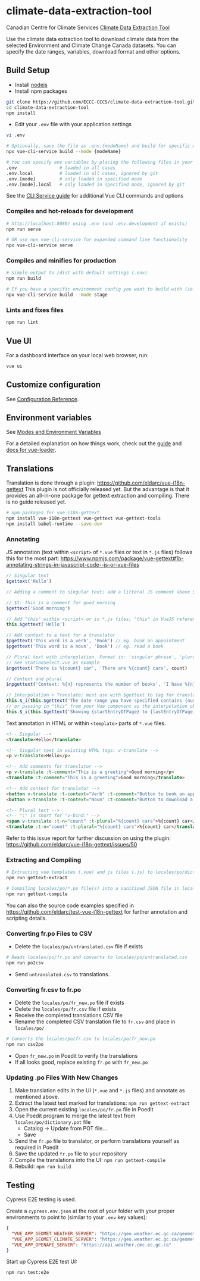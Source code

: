 # climate-data-extraction-tool

Canadian Centre for Climate Services [Climate Data Extraction Tool](https://climate-change.canada.ca/climate-data)

Use the climate data extraction tool to download climate data from the selected
Environment and Climate Change Canada datasets. You can specify the date
ranges, variables, download format and other options.


## Build Setup

- Install [nodejs](https://nodejs.org)
- Install npm packages

```sh
git clone https://github.com/ECCC-CCCS/climate-data-extraction-tool.git
cd climate-data-extraction-tool
npm install
```

- Edit your `.env` file with your application settings

```sh
vi .env

# Optionally, save the file as .env.{modeName} and build for specific modes
npx vue-cli-service build --mode {modeName}

# You can specify env variables by placing the following files in your project root:
.env                # loaded in all cases
.env.local          # loaded in all cases, ignored by git
.env.[mode]         # only loaded in specified mode
.env.[mode].local   # only loaded in specified mode, ignored by git
```

See the [CLI Service guide](https://cli.vuejs.org/guide/cli-service.html) for additional Vue CLI commands and options

### Compiles and hot-reloads for development
```sh
# http://localhost:8080/ using .env (and .env.development if exists)
npm run serve

# OR use npx vue-cli-service for expanded command line functionality
npx vue-cli-service serve
```

### Compiles and minifies for production
```sh
# Simple output to /dist with default settings (.env)
npm run build

# If you have a specific environment config you want to build with (ie. a .env.stage file)
npx vue-cli-service build --mode stage
```

### Lints and fixes files
```sh
npm run lint
```

## Vue UI
For a dashboard interface on your local web browser, run:

```sh
vue ui
```

## Customize configuration
See [Configuration Reference](https://cli.vuejs.org/config/).

## Environment variables
See [Modes and Environment Variables](https://cli.vuejs.org/guide/mode-and-env.html#modes)


For a detailed explanation on how things work, check out the [guide](http://vuejs-templates.github.io/webpack/) and [docs for vue-loader](http://vuejs.github.io/vue-loader).

## Translations

Translation is done through a plugin: https://github.com/eldarc/vue-i18n-gettext
This plugin is not officially released yet. But the advantage is that it provides an all-in-one package for gettext extraction and compiling. There is no guide released yet.

```sh
# npm packages for vue-i18n-gettext
npm install vue-i18n-gettext vue-gettext vue-gettext-tools
npm install babel-runtime --save-dev
```

### Annotating

JS annotation (text within `<script>` of `*.vue` files or text in `*.js` files) follows this for the most part: https://www.npmjs.com/package/vue-gettext#1b-annotating-strings-in-javascript-code--js-or-vue-files

```js
// Singular text
$gettext('Hello')

// Adding a comment to singular text; add a litteral JS comment above $gettext() like so:

// $t: This is a comment for good morning
$gettext('Good morning')

// Add "this" within <script> or in *.js files; "this" in VueJS references the root Vue component, which has plugins, libraries, routers and other APIs loaded in; gettext is a VueJS plugin.
this.$gettext('Hello')

// Add context to a text for a translator
$pgettext('This word is a verb', 'Book') // eg. book an appointment
$pgettext('This word is a noun', 'Book') // eg. read a book

// Plural text with interpolation. Format in: 'singular phrase', 'plural phrase', counter
// See StationSelect.vue as example
$ngettext('There is %{count} car', 'There are %{count} cars', count)

// Context and plural
$npgettext('Context: %{n} represents the number of books', 'I have %{n} book.', 'I have %{n} books', n)

// Interpolation + Translate; must use with $gettext to tag for translation
this.$_i(this.$gettext('The date range you have specified contains {numBands} bands and is too large to fit within the file limit (255).'), {numBands: this.dateRangeNumMonths})
// or passing in "this" from your Vue component as the interpolation object
this.$_i(this.$gettext('Showing {startEntryOfPage} to {lastEntryOfPage} of {filteredNumEntries} (filtered from {totalSize} total entries)'), this)
```

Text annotation in HTML or within `<template>` parts of `*.vue` files.
```html
<!-- Singular -->
<translate>Hello</translate>

<!-- Singular text in existing HTML tags: v-translate -->
<p v-translate>Hello</p>

<!-- Add comments for translator -->
<p v-translate :t-comment="This is a greeting">Good morning</p>
<translate :t-comment="This is a greeting">Good morning</translate>

<!-- Add context for translator -->
<button v-translate :t-context="Verb" :t-comment="Button to book an appointment">Book</button>
<button v-translate :t-context="Noun" :t-comment="Button to download a book">Book</button>

<!-- Plural text -->
<!-- ":" is short for "v-bind:" -->
<span v-translate :t-n="count" :t-plural="%{count} cars">%{count} car</span>
<translate :t-n="count" :t-plural="%{count} cars">%{count} car</translate>
```

Refer to this issue report for further discussion on using the plugin: https://github.com/eldarc/vue-i18n-gettext/issues/50

### Extracting and Compiling

```bash
# Extracting vue templates (.vue) and js files (.js) to locales/po/dictionary.pot file
npm run gettext-extract

# Compiling locales/po/*.po file(s) into a sanitized JSON file in locales/json/translations.json
npm run gettext-compile
```

You can also the source code examples specified in https://github.com/eldarc/test-vue-i18n-gettext for further annotation and scripting details.

### Converting fr.po Files to CSV

- Delete the `locales/po/untranslated.csv` file if exists

```bash
# Reads locales/po/fr.po and converts to locales/po/untranslated.csv
npm run po2csv
```

- Send `untranslated.csv` to translations.

### Converting fr.csv to fr.po

- Delete the `locales/po/fr_new.po` file if exists
- Delete the `locales/po/fr.csv` file if exists
- Receive the completed translations CSV file
- Rename the completed CSV translation file to `fr.csv` and place in `locales/po/`

```bash
# Converts the locales/po/fr.csv to locales/po/fr_new.po
npm run csv2po
```

- Open `fr_new.po` in Poedit to verify the translations
- If all looks good, replace existing `fr.po` with `fr_new.po`

### Updating .po Files With New Changes

1. Make translation edits in the UI (`*.vue` and `*.js` files) and annotate as mentioned above.
2. Extract the latest text marked for translations: `npm run gettext-extract`
3. Open the current existing `locales/po/fr.po` file in Poedit
4. Use Poedit program to merge the latest text from `locales/po/dictionary.pot` file
    - Catalog -> Update from POT file...
    - Save
5. Send the `fr.po` file to translator, or perform translations yourself as required in Poedit
6. Save the updated `fr.po` file to your repository
7. Compile the translations into the UI: `npm run gettext-compile`
8. Rebuild: `npm run build`

## Testing

Cypress E2E testing is used.

Create a `cypress.env.json` at the root of your folder with your proper environments to point to (similar to your `.env` key values):
```json
{
  "VUE_APP_GEOMET_WEATHER_SERVER": "https://geo.weather.ec.gc.ca/geomet",
  "VUE_APP_GEOMET_CLIMATE_SERVER": "https://geo.weather.ec.gc.ca/geomet-climate",
  "VUE_APP_OPENAPI_SERVER": "https://api.weather.cmc.ec.gc.ca"
}
```

Start up Cypress E2E test UI:
```bash
npm run test:e2e
```
